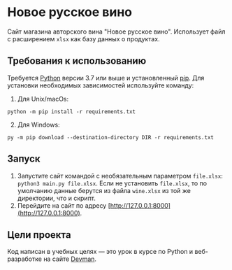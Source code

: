 # Новое русское вино

Сайт магазина авторского вина "Новое русское вино". Использует файл с расширением `xlsx` как базу данных о продуктах.

## Требования к использованию

Требуется [Python](https://www.python.org/downloads/) версии 3.7 или выше и установленный [pip](https://pip.pypa.io/en/stable/getting-started/). Для установки необходимых зависимостей используйте команду:  
1. Для Unix/macOs:
```commandline
python -m pip install -r requirements.txt
```
2. Для Windows:
```commandline
py -m pip download --destination-directory DIR -r requirements.txt
```

## Запуск

1. Запустите сайт командой с необязательным параметром `file.xlsx`: `python3 main.py file.xlsx`. Если не установить `file.xlsx`, то по умолчанию данные берутся из файла `wine.xlsx` из той же директории, что и скрипт.
2. Перейдите на сайт по адресу [http://127.0.0.1:8000](http://127.0.0.1:8000).

## Цели проекта

Код написан в учебных целях — это урок в курсе по Python и веб-разработке на сайте [Devman](https://dvmn.org).
